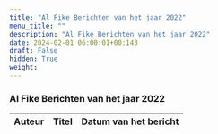 ```yaml
---
title: "Al Fike Berichten van het jaar 2022"
menu_title: ""
description: "Al Fike Berichten van het jaar 2022"
date: 2024-02-01 06:00:01+00:143
draft: False
hidden: True
weight:
---
```

### Al Fike Berichten van het jaar 2022

**Auteur** | **Titel** | **Datum van het bericht**
---|---|---

